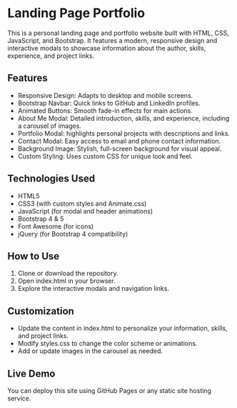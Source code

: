 # Landing Page Portfolio

This is a personal landing page and portfolio website built with HTML, CSS, JavaScript, and Bootstrap. It features a modern, responsive design and interactive modals to showcase information about the author, skills, experience, and project links.

## Features

- Responsive Design: Adapts to desktop and mobile screens.
- Bootstrap Navbar: Quick links to GitHub and LinkedIn profiles.
- Animated Buttons: Smooth fade-in effects for main actions.
- About Me Modal: Detailed introduction, skills, and experience, including a carousel of images.
- Portfolio Modal: highlights personal projects with descriptions and links.
- Contact Modal: Easy access to email and phone contact information.
- Background Image: Stylish, full-screen background for visual appeal.
- Custom Styling: Uses custom CSS for unique look and feel.

## Technologies Used

- HTML5
- CSS3 (with custom styles and Animate.css)
- JavaScript (for modal and header animations)
- Bootstrap 4 & 5
- Font Awesome (for icons)
- jQuery (for Bootstrap 4 compatibility)

## How to Use

1. Clone or download the repository.
2. Open index.html in your browser.
3. Explore the interactive modals and navigation links.

## Customization

- Update the content in index.html to personalize your information, skills, and project links.
- Modify styles.css to change the color scheme or animations.
- Add or update images in the carousel as needed.

## Live Demo

You can deploy this site using GitHub Pages or any static site hosting service.